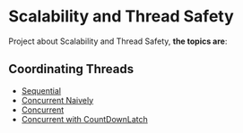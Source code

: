 Scalability and Thread Safety
======================

Project about Scalability and Thread Safety, **the topics are**:

Coordinating Threads
---------------------------------------- 
* [Sequential](https://github.com/robsonoduarte/concurrency-on-jvm/blob/master/scalability-thread-safety/src/main/java/br/com/mystudies/scalability/thread/safety/TotalFileSizeSequencial.java) 
* [Concurrent Naively](https://github.com/robsonoduarte/concurrency-on-jvm/blob/master/scalability-thread-safety/src/main/java/br/com/mystudies/scalability/thread/safety/NaivelyConcurrentTotalFileSize.java) 
* [Concurrent](https://github.com/robsonoduarte/concurrency-on-jvm/blob/master/scalability-thread-safety/src/main/java/br/com/mystudies/scalability/thread/safety/ConcurrentTotalFileSize.java)
* [Concurrent with CountDownLatch](https://github.com/robsonoduarte/concurrency-on-jvm/blob/master/scalability-thread-safety/src/main/java/br/com/mystudies/scalability/thread/safety/ConcurrentTotalFileSizeWLacth.java)
